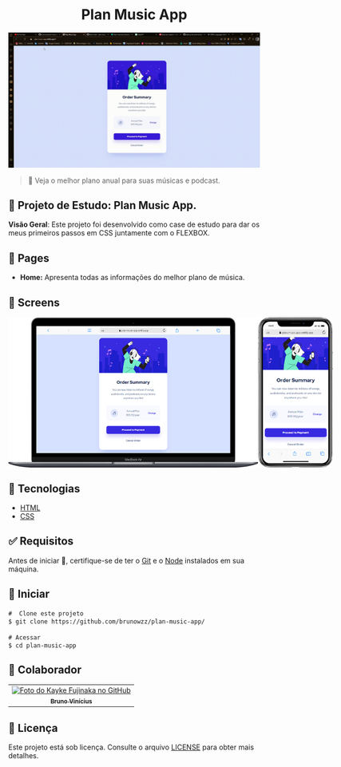 <h1 align="center" id="top"> Plan Music App </h1>

<img src="https://github.com/brunowzz/plan-music-app/blob/master/.github/screens/gif.gif" alt="Imagem 5"/>

> 🔎 Veja o melhor plano anual para suas músicas e podcast.

## :page_facing_up: Projeto de Estudo: Plan Music App.

**Visão Geral**:
Este projeto foi desenvolvido como case de estudo para dar os meus primeiros passos em CSS juntamente com o FLEXBOX.
  
## 📁 Pages

- **Home:** Apresenta todas as informações do melhor plano de música.

## 📁 Screens
<div style="display: flex; justify-content: space-between;">
    <img src="https://github.com/brunowzz/plan-music-app/blob/master/.github/screens/1.png" alt="Imagem 5" width="500"/>
    <img src="https://github.com/brunowzz/plan-music-app/blob/master/.github/screens/2.png" alt="Imagem 5" width="150"/>
</div>

## 🚀 Tecnologias

- [HTML](https://developer.mozilla.org/pt-BR/docs/Web/HTML)
- [CSS](https://developer.mozilla.org/en-US/docs/Web/CSS)

## :white_check_mark: Requisitos

Antes de iniciar :checkered_flag:, certifique-se de ter o [Git](https://git-scm.com) e o [Node](https://nodejs.org/en/) instalados em sua máquina.

## :checkered_flag: Iniciar

```
#  Clone este projeto
$ git clone https://github.com/brunowzz/plan-music-app/

# Acessar
$ cd plan-music-app
```


## 🤝 Colaborador

<table>
  <tr>
    <td align="center">
      <a href="https://github.com/brunowzz">
        <img src="https://avatars.githubusercontent.com/u/94939630?v=4" width="160px;" alt="Foto do Kayke Fujinaka no GitHub"/><br>
        <sub>
          <b>Bruno Vinícius</b>
        </sub>
      </a>
    </td>
  </tr>
</table>

## 📝 Licença

Este projeto está sob licença. Consulte o arquivo [LICENSE](LICENSE.md) para obter mais detalhes.

